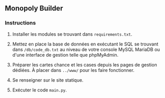 ## Monopoly Builder

### Instructions

1. Installer les modules se trouvant dans `requirements.txt`.

2. Mettez en place la base de données en exécutant le SQL se trouvant dans `/db/code_db.txt` au niveau de votre console MySQL MariaDB ou d'une interface de gestion telle que phpMyAdmin.

3. Préparer les cartes chance et les cases depuis les pages de gestion dédiées. À placer dans `../www/` pour les faire fonctionner.

4. Se renseigner sur le site statique.

5. Exécuter le code `main.py`.